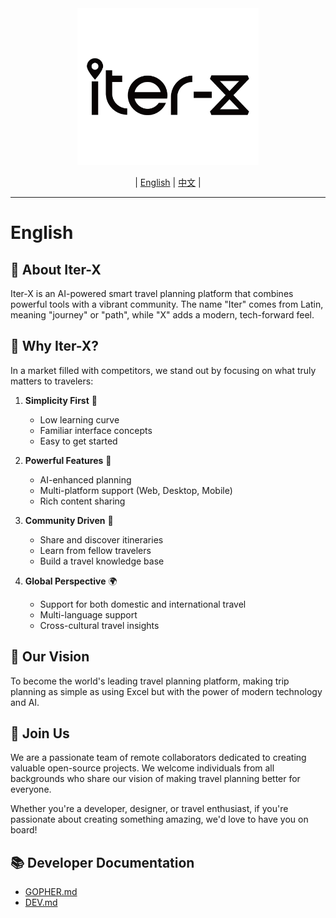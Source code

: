 <div align="center">
  <img src="./docs/logo.png" alt="Logo" width="290" height="251" />
</div>

<div align="center">

| [English](README.md) | [中文](docs/README.zh-CN.md) |

</div>

---

# English

## 🚀 About Iter-X

Iter-X is an AI-powered smart travel planning platform that combines powerful tools with a vibrant community. The name "Iter" comes from Latin, meaning "journey" or "path", while "X" adds a modern, tech-forward feel.

## 🌟 Why Iter-X?

In a market filled with competitors, we stand out by focusing on what truly matters to travelers:

1. **Simplicity First** 🎯
   - Low learning curve
   - Familiar interface concepts
   - Easy to get started

2. **Powerful Features** 💪
   - AI-enhanced planning
   - Multi-platform support (Web, Desktop, Mobile)
   - Rich content sharing

3. **Community Driven** 👥
   - Share and discover itineraries
   - Learn from fellow travelers
   - Build a travel knowledge base

4. **Global Perspective** 🌍
   - Support for both domestic and international travel
   - Multi-language support
   - Cross-cultural travel insights

## 🎯 Our Vision

To become the world's leading travel planning platform, making trip planning as simple as using Excel but with the power of modern technology and AI.

## 🤝 Join Us

We are a passionate team of remote collaborators dedicated to creating valuable open-source projects. We welcome individuals from all backgrounds who share our vision of making travel planning better for everyone.

Whether you're a developer, designer, or travel enthusiast, if you're passionate about creating something amazing, we'd love to have you on board!

## 📚 Developer Documentation

* [GOPHER.md](docs/dev/GOPHER.md)
* [DEV.md](docs/dev/DEV.md)
